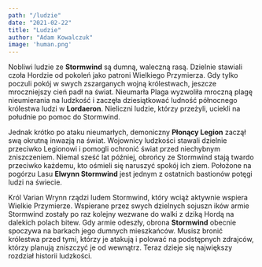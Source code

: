 ```yaml
---
path: "/ludzie"
date: "2021-02-22"
title: "Ludzie"
author: "Adam Kowalczuk"
image: 'human.png'
---
```

Nobliwi ludzie ze **Stormwind** są dumną, waleczną rasą. Dzielnie stawiali czoła Hordzie od pokoleń jako patroni Wielkiego Przymierza. Gdy tylko poczuli pokój w swych zszarganych wojną królestwach, jeszcze mroczniejszy cień padł na świat. Nieumarła Plaga wyzwoliła mroczną plagę nieumierania na ludzkość i zaczęła dziesiątkować ludność północnego królestwa ludzi w **Lordaeron**. Nieliczni ludzie, którzy przeżyli, uciekli na południe po pomoc do Stormwind.

Jednak krótko po ataku nieumarłych, demoniczny **Płonący Legion** zaczął swą okrutną inwazją na świat. Wojownicy ludzkości stawali dzielnie przeciwko Legionowi i pomogli ochronić świat przed niechybnym zniszczeniem. Niemal sześć lat później, obrońcy ze Stormwind stają twardo przeciwko każdemu, kto ośmieli się naruszyć spokój ich ziem. Położone na pogórzu Lasu **Elwynn Stormwind** jest jednym z ostatnich bastionów potęgi ludzi na świecie.

Król Varian Wrynn rządzi ludem Stormwind, który wciąż aktywnie wspiera Wielkie Przymierze. Wspierane przez swych dzielnych sojuszn ików armie Stormwind zostały po raz kolejny wezwane do walki z dziką Hordą na dalekich polach bitew. Gdy armie odeszły, obrona **Stormwind** obecnie spoczywa na barkach jego dumnych mieszkańców. Musisz bronić królestwa przed tymi, którzy je atakują i polować na podstępnych zdrajców, którzy planują zniszczyć je od wewnątrz. Teraz dzieje się największy rozdział historii ludzkości.

